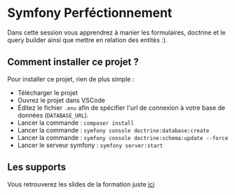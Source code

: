 # Symfony Perféctionnement

Dans cette session vous apprendrez à manier les formulaires,
doctrine et le query builder ainsi que mettre en relation
des entitès :).

## Comment installer ce projet ?

Pour installer ce projet, rien de plus simple :

- Télécharger le projet
- Ouvrez le projet dans VSCode
- Éditez le fichier `.env` afin de spécifier l'url de connexion à votre base de données (`DATABASE_URL`).
- Lancer la commande : `composer install`
- Lancer la commande : `symfony console doctrine:database:create`
- Lancer la commande : `symfony console doctrine:schema:update --force`
- Lancer le serveur symfony : `symfony server:start`

## Les supports

Vous retrouverez les slides de la formation juste [ici](https://slides.com/davidjegat-1/sf5-training-foundation/fullscreen)
